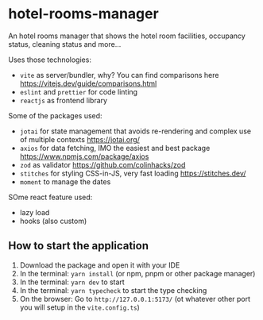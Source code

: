# hotel-rooms-manager

An hotel rooms manager that shows the hotel room facilities, occupancy status, cleaning status and more...

Uses those technologies:

- `vite` as server/bundler, why? You can find comparisons here https://vitejs.dev/guide/comparisons.html
- `eslint` and `prettier` for code linting
- `reactjs` as frontend library

Some of the packages used:

- `jotai` for state management that avoids re-rendering and complex use of multiple contexts https://jotai.org/
- `axios` for data fetching, IMO the easiest and best package https://www.npmjs.com/package/axios
- `zod` as validator https://github.com/colinhacks/zod
- `stitches` for styling CSS-in-JS, very fast loading https://stitches.dev/
- `moment` to manage the dates

SOme react feature used:

- lazy load
- hooks (also custom)

## How to start the application

1. Download the package and open it with your IDE
2. In the terminal: `yarn install` (or npm, pnpm or other package manager)
3. In the terminal: `yarn dev` to start
4. In the terminal: `yarn typecheck` to start the type checking
5. On the browser: Go to `http://127.0.0.1:5173/` (ot whatever other port you will setup in the `vite.config.ts`)
